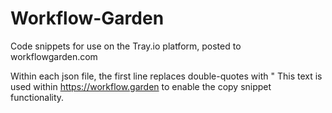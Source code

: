 # Workflow-Garden
Code snippets for use on the Tray.io platform, posted to workflowgarden.com

Within each json file, the first line replaces double-quotes with &quot;
This text is used within https://workflow.garden to enable the copy snippet functionality.
